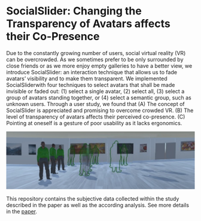 # SocialSlider: Changing the Transparency of Avatars affects their Co-Presence
Due to the constantly growing number of users, social virtual reality (VR) can be overcrowded. As we sometimes prefer to be only surrounded by close friends or as we more enjoy empty galleries to have a better view, we introduce SocialSlider: an interaction technique that allows us to fade avatars’ visibility and to make them transparent. We implemented SocialSliderwith four techniques to select avatars that shall be made invisible or faded out: (1) select a single avatar, (2) select all, (3) select a group of avatars standing together, or (4) select a semantic group, such as unknown users. Through a user study, we found that (A) The concept of SocialSlider is appreciated and promising to overcome crowded VR. (B) The level of transparency of avatars affects their perceived co-presence. (C) Pointing at oneself is a gesture of poor usability as it lacks ergonomics.

<img src="teaser.PNG" width="1000">

This repository contains the subjective data collected within the study described in the paper as well as the according analysis. See more details in the <a href="Paper_SocialSlider.pdf">paper</a>.